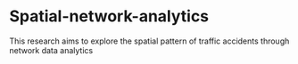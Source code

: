 # Spatial-network-analytics
This research aims to explore the spatial pattern of traffic accidents through network data analytics
